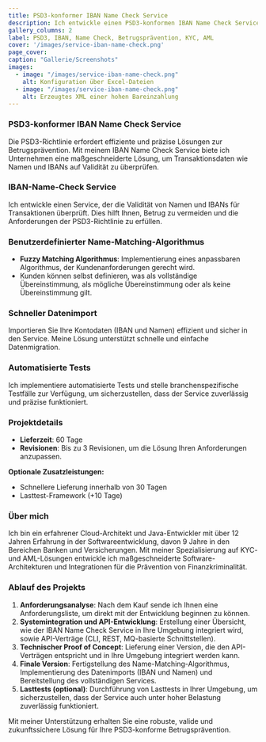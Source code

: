 ```yaml
---
title: PSD3-konformer IBAN Name Check Service
description: Ich entwickle einen PSD3-konformen IBAN Name Check Service zur Validierung von Transaktionsdaten, einschließlich benutzerdefinierter Algorithmen und automatisierter Tests.
gallery_columns: 2
label: PSD3, IBAN, Name Check, Betrugsprävention, KYC, AML
cover: '/images/service-iban-name-check.png'
page_cover: 
caption: "Gallerie/Screenshots"
images:
  - image: "/images/service-iban-name-check.png"
    alt: Konfiguration über Excel-Dateien
  - image: "/images/service-iban-name-check.png"
    alt: Erzeugtes XML einer hohen Bareinzahlung
---
```


### PSD3-konformer IBAN Name Check Service

Die PSD3-Richtlinie erfordert effiziente und präzise Lösungen zur Betrugsprävention. Mit meinem IBAN Name Check Service biete ich Unternehmen eine maßgeschneiderte Lösung, um Transaktionsdaten wie Namen und IBANs auf Validität zu überprüfen.

### IBAN-Name-Check Service

Ich entwickle einen Service, der die Validität von Namen und IBANs für Transaktionen überprüft. Dies hilft Ihnen, Betrug zu vermeiden und die Anforderungen der PSD3-Richtlinie zu erfüllen.

### Benutzerdefinierter Name-Matching-Algorithmus

- **Fuzzy Matching Algorithmus**: Implementierung eines anpassbaren Algorithmus, der Kundenanforderungen gerecht wird.
- Kunden können selbst definieren, was als vollständige Übereinstimmung, als mögliche Übereinstimmung oder als keine Übereinstimmung gilt.

### Schneller Datenimport

Importieren Sie Ihre Kontodaten (IBAN und Namen) effizient und sicher in den Service. Meine Lösung unterstützt schnelle und einfache Datenmigration.

### Automatisierte Tests

Ich implementiere automatisierte Tests und stelle branchenspezifische Testfälle zur Verfügung, um sicherzustellen, dass der Service zuverlässig und präzise funktioniert.

### Projektdetails

- **Lieferzeit**: 60 Tage
- **Revisionen**: Bis zu 3 Revisionen, um die Lösung Ihren Anforderungen anzupassen.

**Optionale Zusatzleistungen:**
- Schnellere Lieferung innerhalb von 30 Tagen
- Lasttest-Framework (+10 Tage)

### Über mich

Ich bin ein erfahrener Cloud-Architekt und Java-Entwickler mit über 12 Jahren Erfahrung in der Softwareentwicklung, davon 9 Jahre in den Bereichen Banken und Versicherungen. Mit meiner Spezialisierung auf KYC- und AML-Lösungen entwickle ich maßgeschneiderte Software-Architekturen und Integrationen für die Prävention von Finanzkriminalität.

### Ablauf des Projekts

1. **Anforderungsanalyse**: Nach dem Kauf sende ich Ihnen eine Anforderungsliste, um direkt mit der Entwicklung beginnen zu können.
2. **Systemintegration und API-Entwicklung**: Erstellung einer Übersicht, wie der IBAN Name Check Service in Ihre Umgebung integriert wird, sowie API-Verträge (CLI, REST, MQ-basierte Schnittstellen).
3. **Technischer Proof of Concept**: Lieferung einer Version, die den API-Verträgen entspricht und in Ihre Umgebung integriert werden kann.
4. **Finale Version**: Fertigstellung des Name-Matching-Algorithmus, Implementierung des Datenimports (IBAN und Namen) und Bereitstellung des vollständigen Services.
5. **Lasttests (optional)**: Durchführung von Lasttests in Ihrer Umgebung, um sicherzustellen, dass der Service auch unter hoher Belastung zuverlässig funktioniert.

Mit meiner Unterstützung erhalten Sie eine robuste, valide und zukunftssichere Lösung für Ihre PSD3-konforme Betrugsprävention.
